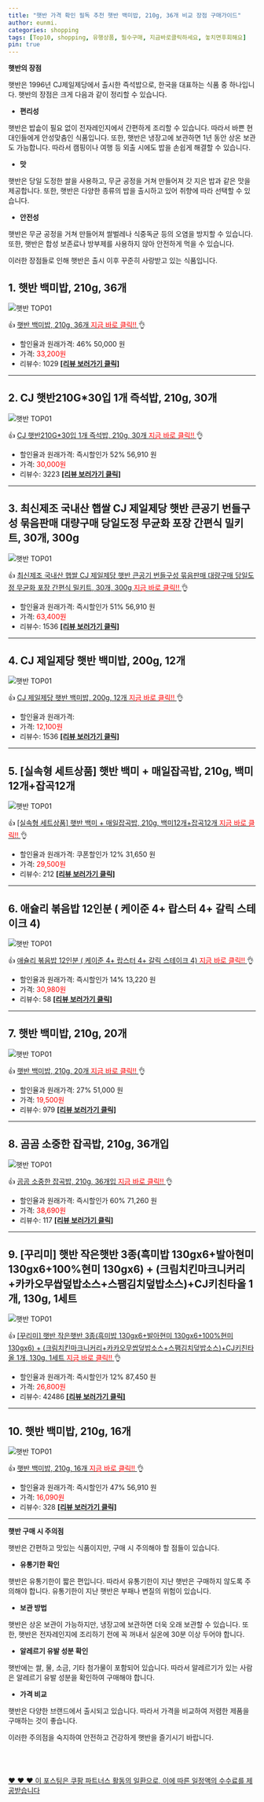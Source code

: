 ```yaml
---
title: "햇반 가격 확인 필독 추천 햇반 백미밥, 210g, 36개 비교 장점 구매가이드"
author: eunmi.
categories: shopping
tags: [Top10, shopping, 유행상품, 필수구매, 지금바로클릭하세요, 놓치면후회해요]
pin: true
---
```

**햇반의 장점**

햇반은 1996년 CJ제일제당에서 출시한 즉석밥으로, 한국을 대표하는 식품 중 하나입니다. 햇반의 장점은 크게 다음과 같이 정리할 수 있습니다.

* **편리성**

햇반은 밥솥이 필요 없이 전자레인지에서 간편하게 조리할 수 있습니다. 따라서 바쁜 현대인들에게 안성맞춤인 식품입니다. 또한, 햇반은 냉장고에 보관하면 1년 동안 상온 보관도 가능합니다. 따라서 캠핑이나 여행 등 외출 시에도 밥을 손쉽게 해결할 수 있습니다.

* **맛**

햇반은 당일 도정한 쌀을 사용하고, 무균 공정을 거쳐 만들어져 갓 지은 밥과 같은 맛을 제공합니다. 또한, 햇반은 다양한 종류의 밥을 출시하고 있어 취향에 따라 선택할 수 있습니다.

* **안전성**

햇반은 무균 공정을 거쳐 만들어져 쌀벌레나 식중독균 등의 오염을 방지할 수 있습니다. 또한, 햇반은 합성 보존료나 방부제를 사용하지 않아 안전하게 먹을 수 있습니다.

이러한 장점들로 인해 햇반은 출시 이후 꾸준히 사랑받고 있는 식품입니다.

   

## 1. 햇반 백미밥, 210g, 36개

![햇반 TOP01](https://thumbnail7.coupangcdn.com/thumbnails/remote/230x230ex/image/vendor_inventory/0892/606046fa3b71bc5850b3a1a71df22be132a3bba1b8f349b9a71917e441b3.jpg)


👍 [햇반 백미밥, 210g, 36개 <font color=red> 지금 바로 클릭!! </font> ](https://link.coupang.com/re/AFFSDP?lptag=AF3617701&subid=GithubCoopas&pageKey=2792667&traceid=V0-153&itemId=587247954&vendorItemId=83931781762) 👌 


- 할인율과 원래가격: 46%  50,000   원
- 가격: <span style='color:red'>33,200원</span>
- 리뷰수: 1029  [**[리뷰 보러가기 클릭]**](https://link.coupang.com/re/AFFSDP?lptag=AF3617701&subid=GithubCoopas&pageKey=2792667&traceid=V0-153&itemId=587247954&vendorItemId=83931781762)

---


   

## 2. CJ 햇반210G*30입 1개 즉석밥, 210g, 30개

![햇반 TOP01](https://thumbnail8.coupangcdn.com/thumbnails/remote/230x230ex/image/vendor_inventory/0af8/fa297de2466577d20354c3342c058ab3e475285d1a650a633f7e46fc0a23.jpg)


👍 [CJ 햇반210G*30입 1개 즉석밥, 210g, 30개 <font color=red> 지금 바로 클릭!! </font> ](https://link.coupang.com/re/AFFSDP?lptag=AF3617701&subid=GithubCoopas&pageKey=2792667&traceid=V0-153&itemId=17847406237&vendorItemId=87234931481) 👌 


- 할인율과 원래가격: 즉시할인가 52%  56,910   원
- 가격: <span style='color:red'>30,000원</span>
- 리뷰수: 3223  [**[리뷰 보러가기 클릭]**](https://link.coupang.com/re/AFFSDP?lptag=AF3617701&subid=GithubCoopas&pageKey=2792667&traceid=V0-153&itemId=17847406237&vendorItemId=87234931481)

---


   

## 3. 최신제조 국내산 햅쌀 CJ 제일제당 햇반 큰공기 번들구성 묶음판매 대량구매 당일도정 무균화 포장 간편식 밀키트, 30개, 300g

![햇반 TOP01](https://thumbnail9.coupangcdn.com/thumbnails/remote/230x230ex/image/vendor_inventory/75f9/a4f4943802184e1cf908e4e4ca8be113f4a6fa8786f1b26e414ea3dfa18a.png)


👍 [최신제조 국내산 햅쌀 CJ 제일제당 햇반 큰공기 번들구성 묶음판매 대량구매 당일도정 무균화 포장 간편식 밀키트, 30개, 300g <font color=red> 지금 바로 클릭!! </font> ](https://link.coupang.com/re/AFFSDP?lptag=AF3617701&subid=GithubCoopas&pageKey=7702174075&traceid=V0-153&itemId=20624686832&vendorItemId=87698800471) 👌 


- 할인율과 원래가격: 즉시할인가 51%  56,910   원
- 가격: <span style='color:red'>63,400원</span>
- 리뷰수: 1536  [**[리뷰 보러가기 클릭]**](https://link.coupang.com/re/AFFSDP?lptag=AF3617701&subid=GithubCoopas&pageKey=7702174075&traceid=V0-153&itemId=20624686832&vendorItemId=87698800471)

---


   

## 4. CJ 제일제당 햇반 백미밥, 200g, 12개

![햇반 TOP01](https://thumbnail9.coupangcdn.com/thumbnails/remote/230x230ex/image/vendor_inventory/4d45/2e212e619f0c48b932423c15b4a2f8e582e3e78f7dcf58aa649ee2a52406.jpg)


👍 [CJ 제일제당 햇반 백미밥, 200g, 12개 <font color=red> 지금 바로 클릭!! </font> ](https://link.coupang.com/re/AFFSDP?lptag=AF3617701&subid=GithubCoopas&pageKey=2792667&traceid=V0-153&itemId=69020929&vendorItemId=85731773584) 👌 


- 할인율과 원래가격: 
- 가격: <span style='color:red'>12,100원</span>
- 리뷰수: 1536  [**[리뷰 보러가기 클릭]**](https://link.coupang.com/re/AFFSDP?lptag=AF3617701&subid=GithubCoopas&pageKey=2792667&traceid=V0-153&itemId=69020929&vendorItemId=85731773584)

---


   

## 5. [실속형 세트상품] 햇반 백미 + 매일잡곡밥, 210g, 백미12개+잡곡12개

![햇반 TOP01](https://thumbnail9.coupangcdn.com/thumbnails/remote/230x230ex/image/vendor_inventory/7a4a/ae0d033bb8eebba65be024dff714bf409fdbe44e0f48441ad78ee0724982.jpg)


👍 [[실속형 세트상품] 햇반 백미 + 매일잡곡밥, 210g, 백미12개+잡곡12개 <font color=red> 지금 바로 클릭!! </font> ](https://link.coupang.com/re/AFFSDP?lptag=AF3617701&subid=GithubCoopas&pageKey=7705809768&traceid=V0-153&itemId=20643445417&vendorItemId=87716960548) 👌 


- 할인율과 원래가격: 쿠폰할인가 12%  31,650   원
- 가격: <span style='color:red'>29,500원</span>
- 리뷰수: 212  [**[리뷰 보러가기 클릭]**](https://link.coupang.com/re/AFFSDP?lptag=AF3617701&subid=GithubCoopas&pageKey=7705809768&traceid=V0-153&itemId=20643445417&vendorItemId=87716960548)

---


   

## 6. 애슐리 볶음밥 12인분 ( 케이준 4+ 랍스터 4+ 갈릭 스테이크 4)

![햇반 TOP01](https://thumbnail7.coupangcdn.com/thumbnails/remote/230x230ex/image/vendor_inventory/f2eb/5bcdd475ba31c33e0a6ba4ebc70fa46ce0313da0c23c86f91eaf34e593d7.jpg)


👍 [애슐리 볶음밥 12인분 ( 케이준 4+ 랍스터 4+ 갈릭 스테이크 4) <font color=red> 지금 바로 클릭!! </font> ](https://link.coupang.com/re/AFFSDP?lptag=AF3617701&subid=GithubCoopas&pageKey=6077904634&traceid=V0-153&itemId=11251945815&vendorItemId=78529020916) 👌 


- 할인율과 원래가격: 즉시할인가 14%  13,220   원
- 가격: <span style='color:red'>30,980원</span>
- 리뷰수: 58  [**[리뷰 보러가기 클릭]**](https://link.coupang.com/re/AFFSDP?lptag=AF3617701&subid=GithubCoopas&pageKey=6077904634&traceid=V0-153&itemId=11251945815&vendorItemId=78529020916)

---


   

## 7. 햇반 백미밥, 210g, 20개

![햇반 TOP01](https://thumbnail10.coupangcdn.com/thumbnails/remote/230x230ex/image/vendor_inventory/9840/19adbc3bbcb27a07bae7ceacd6ab17973d1bc50b445752b2b336f134109a.jpg)


👍 [햇반 백미밥, 210g, 20개 <font color=red> 지금 바로 클릭!! </font> ](https://link.coupang.com/re/AFFSDP?lptag=AF3617701&subid=GithubCoopas&pageKey=2792667&traceid=V0-153&itemId=3998061690&vendorItemId=87234886861) 👌 


- 할인율과 원래가격: 27%  51,000   원
- 가격: <span style='color:red'>19,500원</span>
- 리뷰수: 979  [**[리뷰 보러가기 클릭]**](https://link.coupang.com/re/AFFSDP?lptag=AF3617701&subid=GithubCoopas&pageKey=2792667&traceid=V0-153&itemId=3998061690&vendorItemId=87234886861)

---


   

## 8. 곰곰 소중한 잡곡밥, 210g, 36개입

![햇반 TOP01](https://thumbnail7.coupangcdn.com/thumbnails/remote/230x230ex/image/retail/images/87c2b992-6043-45db-b61a-c544a091bfbb1460431909624735184.png)


👍 [곰곰 소중한 잡곡밥, 210g, 36개입 <font color=red> 지금 바로 클릭!! </font> ](https://link.coupang.com/re/AFFSDP?lptag=AF3617701&subid=GithubCoopas&pageKey=7121221655&traceid=V0-153&itemId=19013178520&vendorItemId=86137798795) 👌 


- 할인율과 원래가격: 즉시할인가 60%  71,260   원
- 가격: <span style='color:red'>38,690원</span>
- 리뷰수: 117  [**[리뷰 보러가기 클릭]**](https://link.coupang.com/re/AFFSDP?lptag=AF3617701&subid=GithubCoopas&pageKey=7121221655&traceid=V0-153&itemId=19013178520&vendorItemId=86137798795)

---


   

## 9. [꾸리미] 햇반 작은햇반 3종(흑미밥 130gx6+발아현미 130gx6+100%현미 130gx6) + (크림치킨마크니커리+카카오무쌉덮밥소스+스팸김치덮밥소스)+CJ키친타올 1개, 130g, 1세트

![햇반 TOP01](https://thumbnail7.coupangcdn.com/thumbnails/remote/230x230ex/image/vendor_inventory/0d55/c04633b9165868b508a2997e2d1262a99692bd220b8ca390d72da5400efa.png)


👍 [[꾸리미] 햇반 작은햇반 3종(흑미밥 130gx6+발아현미 130gx6+100%현미 130gx6) + (크림치킨마크니커리+카카오무쌉덮밥소스+스팸김치덮밥소스)+CJ키친타올 1개, 130g, 1세트 <font color=red> 지금 바로 클릭!! </font> ](https://link.coupang.com/re/AFFSDP?lptag=AF3617701&subid=GithubCoopas&pageKey=7510042717&traceid=V0-153&itemId=19676212037&vendorItemId=86468981226) 👌 


- 할인율과 원래가격: 즉시할인가 12%  87,450   원
- 가격: <span style='color:red'>26,800원</span>
- 리뷰수: 42486  [**[리뷰 보러가기 클릭]**](https://link.coupang.com/re/AFFSDP?lptag=AF3617701&subid=GithubCoopas&pageKey=7510042717&traceid=V0-153&itemId=19676212037&vendorItemId=86468981226)

---


   

## 10. 햇반 백미밥, 210g, 16개

![햇반 TOP01](https://thumbnail8.coupangcdn.com/thumbnails/remote/230x230ex/image/vendor_inventory/fbc5/29122cb1d13fee8d251e4bbbe04589f58c02fad48f8dd43ea20cd90b9130.jpg)


👍 [햇반 백미밥, 210g, 16개 <font color=red> 지금 바로 클릭!! </font> ](https://link.coupang.com/re/AFFSDP?lptag=AF3617701&subid=GithubCoopas&pageKey=2792667&traceid=V0-153&itemId=5749404616&vendorItemId=86074375766) 👌 


- 할인율과 원래가격: 즉시할인가 47%  56,910   원
- 가격: <span style='color:red'>16,090원</span>
- 리뷰수: 328  [**[리뷰 보러가기 클릭]**](https://link.coupang.com/re/AFFSDP?lptag=AF3617701&subid=GithubCoopas&pageKey=2792667&traceid=V0-153&itemId=5749404616&vendorItemId=86074375766)

---
**햇반 구매 시 주의점**

햇반은 간편하고 맛있는 식품이지만, 구매 시 주의해야 할 점들이 있습니다.

* **유통기한 확인**

햇반은 유통기한이 짧은 편입니다. 따라서 유통기한이 지난 햇반은 구매하지 않도록 주의해야 합니다. 유통기한이 지난 햇반은 부패나 변질의 위험이 있습니다.

* **보관 방법**

햇반은 상온 보관이 가능하지만, 냉장고에 보관하면 더욱 오래 보관할 수 있습니다. 또한, 햇반은 전자레인지에 조리하기 전에 꼭 꺼내서 실온에 30분 이상 두어야 합니다.

* **알레르기 유발 성분 확인**

햇반에는 쌀, 물, 소금, 기타 첨가물이 포함되어 있습니다. 따라서 알레르기가 있는 사람은 알레르기 유발 성분을 확인하여 구매해야 합니다.

* **가격 비교**

햇반은 다양한 브랜드에서 출시되고 있습니다. 따라서 가격을 비교하여 저렴한 제품을 구매하는 것이 좋습니다.

이러한 주의점을 숙지하여 안전하고 건강하게 햇반을 즐기시기 바랍니다.<br><br><br><br><br> [ ❤ ❤ ❤ 이 포스팅은 쿠팡 파트너스 활동의 일환으로, 이에 따른 일정액의 수수료를 제공받습니다](https://link.coupang.com/a/bcEFyh)